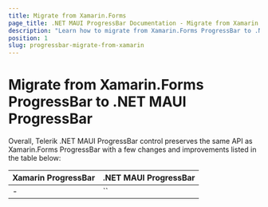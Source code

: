 ```yaml
---
title: Migrate from Xamarin.Forms
page_title: .NET MAUI ProgressBar Documentation - Migrate from Xamarin
description: "Learn how to migrate from Xamarin.Forms ProgressBar to .NET MAUI ProgressBar control."
position: 1
slug: progressbar-migrate-from-xamarin
---
```


# Migrate from Xamarin.Forms ProgressBar to .NET MAUI ProgressBar

Overall, Telerik .NET MAUI ProgressBar control preserves the same API as Xamarin.Forms ProgressBar with a few changes and improvements listed in the table below:

| Xamarin ProgressBar | .NET MAUI ProgressBar |
| ------------- | --------------- |
| - | `` |

